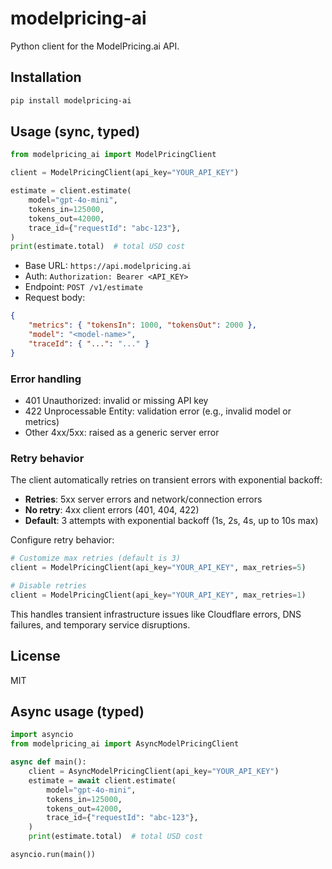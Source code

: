 # modelpricing-ai

Python client for the ModelPricing.ai API.

## Installation

```bash
pip install modelpricing-ai
```

## Usage (sync, typed)

```python
from modelpricing_ai import ModelPricingClient

client = ModelPricingClient(api_key="YOUR_API_KEY")

estimate = client.estimate(
    model="gpt-4o-mini",
    tokens_in=125000,
    tokens_out=42000,
    trace_id={"requestId": "abc-123"},
)
print(estimate.total)  # total USD cost
```

- Base URL: `https://api.modelpricing.ai`
- Auth: `Authorization: Bearer <API_KEY>`
- Endpoint: `POST /v1/estimate`
- Request body:

```json
{
    "metrics": { "tokensIn": 1000, "tokensOut": 2000 },
    "model": "<model-name>",
    "traceId": { "...": "..." }
}
```

### Error handling

- 401 Unauthorized: invalid or missing API key
- 422 Unprocessable Entity: validation error (e.g., invalid model or metrics)
- Other 4xx/5xx: raised as a generic server error

### Retry behavior

The client automatically retries on transient errors with exponential backoff:

- **Retries**: 5xx server errors and network/connection errors
- **No retry**: 4xx client errors (401, 404, 422)
- **Default**: 3 attempts with exponential backoff (1s, 2s, 4s, up to 10s max)

Configure retry behavior:

```python
# Customize max retries (default is 3)
client = ModelPricingClient(api_key="YOUR_API_KEY", max_retries=5)

# Disable retries
client = ModelPricingClient(api_key="YOUR_API_KEY", max_retries=1)
```

This handles transient infrastructure issues like Cloudflare errors, DNS failures, and temporary service disruptions.

## License

MIT

## Async usage (typed)

```python
import asyncio
from modelpricing_ai import AsyncModelPricingClient

async def main():
    client = AsyncModelPricingClient(api_key="YOUR_API_KEY")
    estimate = await client.estimate(
        model="gpt-4o-mini",
        tokens_in=125000,
        tokens_out=42000,
        trace_id={"requestId": "abc-123"},
    )
    print(estimate.total)  # total USD cost

asyncio.run(main())
```
